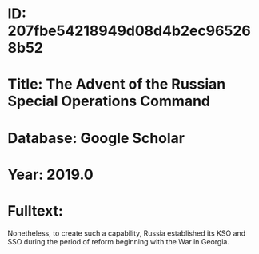 # ID: 207fbe54218949d08d4b2ec965268b52
# Title: The Advent of the Russian Special Operations Command
# Database: Google Scholar
# Year: 2019.0
# Fulltext:
Nonetheless, to create such a capability, Russia established its KSO and SSO during the period of reform beginning with the War in Georgia.